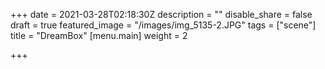 +++
date = 2021-03-28T02:18:30Z
description = ""
disable_share = false
draft = true
featured_image = "/images/img_5135-2.JPG"
tags = ["scene"]
title = "DreamBox"
[menu.main]
weight = 2

+++

